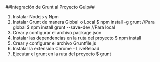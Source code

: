 ##Integración de Grunt al Proyecto	Gulp##

1. Instalar Nodejs y Npm
2. Instalar Grunt de manera Global o Local
	$ npm install -g grunt	//Para global
	$ npm install grunt --save-dev	//Para local
3. Crear y configurar el archivo package.json
4. Instalar las dependencias en la ruta del proyecto
	$ npm install
5. Crear y configurar el archivo Gruntfile.js
6. Instalar la extensión Chrome - LiveReload
7. Ejecutar el grunt en la ruta del proyecto
	$ grunt